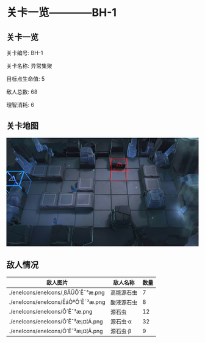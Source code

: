 # 关卡一览————BH-1


## 关卡一览

关卡编号: BH-1

关卡名称: 异常集聚

目标点生命值: 5

敌人总数: 68

理智消耗: 6


## 关卡地图
![BH-1](./oprMap/BH-1.png)

## 敌人情况

| 敌人图片 | 敌人名称 | 数量  |
|---------|-----|-----|
| ./eneIcons/eneIcons/¸ßÄÜÔ´Ê¯³æ.png| 高能源石虫  |   7  |
| ./eneIcons/eneIcons/ËáÒºÔ´Ê¯³æ.png| 酸液源石虫  |   8  |
| ./eneIcons/eneIcons/Ô´Ê¯³æ.png| 源石虫  |   12  |
| ./eneIcons/eneIcons/Ô´Ê¯³æ¡¤¦Á.png| 源石虫·α  |   32  |
| ./eneIcons/eneIcons/Ô´Ê¯³æ¡¤¦Â.png| 源石虫·β  |   9  |
